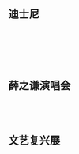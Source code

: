 
## 迪士尼
<img :_src="$withBase('/travel/dishini/dishini10.jpg')" :src="$withBase('/loading.jpg')" width="49%" />
<img :_src="$withBase('/travel/dishini/dishini11.jpg')" :src="$withBase('/loading.jpg')" width="49%" />
<img :_src="$withBase('/travel/dishini/dishini01.jpg')" :src="$withBase('/loading.jpg')" width="32.5%" />
<img :_src="$withBase('/travel/dishini/dishini02.jpg')" :src="$withBase('/loading.jpg')" width="32.5%" />
<img :_src="$withBase('/travel/dishini/dishini03.jpg')" :src="$withBase('/loading.jpg')" width="32.5%" />
<img :_src="$withBase('/travel/dishini/dishini04.jpg')" :src="$withBase('/loading.jpg')" width="32.5%" />
<img :_src="$withBase('/travel/dishini/dishini05.jpg')" :src="$withBase('/loading.jpg')" width="32.5%" />
<img :_src="$withBase('/travel/dishini/dishini06.jpg')" :src="$withBase('/loading.jpg')" width="32.5%" />
<img :_src="$withBase('/travel/dishini/dishini07.jpg')" :src="$withBase('/loading.jpg')" width="32.5%" />
<img :_src="$withBase('/travel/dishini/dishini08.jpg')" :src="$withBase('/loading.jpg')" width="32.5%" />
<img :_src="$withBase('/travel/dishini/dishini09.jpg')" :src="$withBase('/loading.jpg')" width="32.5%" />

## 薛之谦演唱会
<img :_src="$withBase('/travel/yanchanghui/yanchanghui7.jpg')" :src="$withBase('/loading.jpg')" width="100%" />
<img :_src="$withBase('/travel/yanchanghui/yanchanghui8.jpg')" :src="$withBase('/loading.jpg')" width="100%" />
<img :_src="$withBase('/travel/yanchanghui/yanchanghui1.jpg')" :src="$withBase('/loading.jpg')" width="32.5%" />
<img :_src="$withBase('/travel/yanchanghui/yanchanghui2.jpg')" :src="$withBase('/loading.jpg')" width="32.5%" />
<img :_src="$withBase('/travel/yanchanghui/yanchanghui3.jpg')" :src="$withBase('/loading.jpg')" width="32.5%" />
<img :_src="$withBase('/travel/yanchanghui/yanchanghui4.jpg')" :src="$withBase('/loading.jpg')" width="32.5%" />
<img :_src="$withBase('/travel/yanchanghui/yanchanghui5.jpg')" :src="$withBase('/loading.jpg')" width="32.5%" />
<img :_src="$withBase('/travel/yanchanghui/yanchanghui9.jpg')" :src="$withBase('/loading.jpg')" width="32.5%" />

## 文艺复兴展
<img :_src="$withBase('/travel/wenyifuxing/wenyi9.jpg')" :src="$withBase('/loading.jpg')" width="100%" />
<img :_src="$withBase('/travel/wenyifuxing/wenyi1.jpg')" :src="$withBase('/loading.jpg')" width="49%" />
<img :_src="$withBase('/travel/wenyifuxing/wenyi2.jpg')" :src="$withBase('/loading.jpg')" width="49%" />
<img :_src="$withBase('/travel/wenyifuxing/wenyi3.jpg')" :src="$withBase('/loading.jpg')" width="49%" />
<img :_src="$withBase('/travel/wenyifuxing/wenyi4.jpg')" :src="$withBase('/loading.jpg')" width="49%" />
<img :_src="$withBase('/travel/wenyifuxing/wenyi5.jpg')" :src="$withBase('/loading.jpg')" width="49%" />
<img :_src="$withBase('/travel/wenyifuxing/wenyi6.jpg')" :src="$withBase('/loading.jpg')" width="49%" />
<img :_src="$withBase('/travel/wenyifuxing/wenyi7.jpg')" :src="$withBase('/loading.jpg')" width="49%" />
<img :_src="$withBase('/travel/wenyifuxing/wenyi10.jpg')" :src="$withBase('/loading.jpg')" width="49%" />
<img :_src="$withBase('/travel/wenyifuxing/wenyi11.jpg')" :src="$withBase('/loading.jpg')" width="49%" />
<img :_src="$withBase('/travel/wenyifuxing/wenyi12.jpg')" :src="$withBase('/loading.jpg')" width="49%" />
